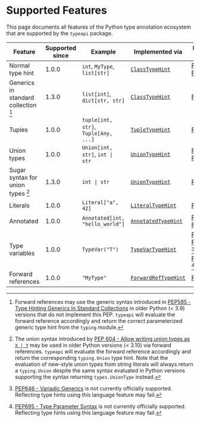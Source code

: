 # Supported Features

This page documents all features of the Python type annotation ecosystem that are supported by the `typeapi` package.

  [PEP484]: https://peps.python.org/pep-0484/
  [PEP526]: https://peps.python.org/pep-0526/
  [PEP585]: https://peps.python.org/pep-0585/
  [PEP586]: https://peps.python.org/pep-0586/
  [PEP593]: https://peps.python.org/pep-0593/
  [PEP604]: https://peps.python.org/pep-0604/
  [PEP646]: https://peps.python.org/pep-0646/
  [PEP695]: https://peps.python.org/pep-0695/

| Feature                              | Supported since | Example                              | Implemented via                                             | Related PEPs                                 |
|--------------------------------------|-----------------|--------------------------------------|-------------------------------------------------------------|----------------------------------------------|
| Normal type hint                     | 1.0.0           | `int`, `MyType`, `list[str]`         | [`ClassTypeHint`](./api/typeapi.md#typeapi.ClassTypeHint)           | [PEP484][], [PEP526][]                       |
| Generics in standard collection [^4] | 1.3.0           | `list[int]`, `dict[str, str]`        | [`ClassTypeHint`](./api/typeapi.md#typeapi.ClassTypeHint)           | [PEP585][]                                   |
| Tuples                               | 1.0.0           | `tuple[int, str]`, `Tuple[Any, ...]` | [`TupleTypeHint`](./api/typeapi.md#typeapi.TupleTypeHint)           | [PEP484][]                                   |
| Union types                          | 1.0.0           | `Union[int, str]`, `int \| str`      | [`UnionTypeHint`](./api/typeapi.md#typeapi.UnionTypeHint)           | [PEP484][], [PEP604][]                       |
| Sugar syntax for union types [^5]    | 1.3.0           | `int \| str`                         | [`UnionTypeHint`](./api/typeapi.md#typeapi.UnionTypeHint)           | [PEP604][]                                   |
| Literals                             | 1.0.0           | `Literal["a", 42]`                   | [`LiteralTypeHint`](./api/typeapi.md#typeapi.LiteralTypeHint)       | [PEP586][]                                   |
| Annotated                            | 1.0.0           | `Annotated[int, "hello_world"]`      | [`AnnotatedTypeHint`](./api/typeapi.md#typeapi.AnnotatedTypeHint)   | [PEP484][], [PEP593][]                       |
| Type variables                       | 1.0.0           | `TypeVar("T")`                       | [`TypeVarTypeHint`](./api/typeapi.md#typeapi.TypeVarTypeHint)       | [PEP484][], [PEP646][] [^2], [PEP695][] [^3] |
| Forward references                   | 1.0.0           | `"MyType"`                           | [`ForwardRefTypeHint`](./api/typeapi.md#typeapi.ForwardRefTypeHint) | [PEP484][]                                   |

[^2]: [PEP646 - Variadic Generics][PEP646] is not currently officially supported. Reflecting type hints using this
language feature may fail.

[^3]: [PEP695 - Type Parameter Syntax][PEP695] is not currently officially supported. Reflecting type hints using this
language feature may fail.

[^4]: Forward references may use the generic syntax introduced in [PEP585 - Type Hinting Generics In Standard Collections][PEP585]
in older Python (< 3.9) versions that do not implement this PEP. `typeapi` will evaluate the forward reference accordingly and
return the correct parameterized generic type hint from the `typing` module.

[^5]: The union syntax introduced by [PEP 604 - Allow writing union types as `X | Y`][PEP604] may be used in older Python
versions (< 3.10) via forward references. `typeapi` will evaluate the forward reference accordingly and return the corresponding
`typing.Union` type hint. Note that the evaluation of new-style union types from string literals will always return a
`typing.Union` despite the same syntax evaluated in Python versions supporting the syntax returning `types.UnionType`
instead.
